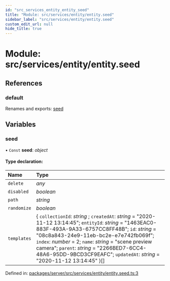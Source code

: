 ```yaml
---
id: "src_services_entity_entity_seed"
title: "Module: src/services/entity/entity.seed"
sidebar_label: "src/services/entity/entity.seed"
custom_edit_url: null
hide_title: true
---
```


# Module: src/services/entity/entity.seed

## References

### default

Renames and exports: [seed](src_services_entity_entity_seed.md#seed)

## Variables

### seed

• `Const` **seed**: *object*

#### Type declaration:

Name | Type |
:------ | :------ |
`delete` | *any* |
`disabled` | *boolean* |
`path` | *string* |
`randomize` | *boolean* |
`templates` | { `collectionId`: *string* ; `createdAt`: *string* = "2020-11-12 13:14:45"; `entityId`: *string* = "1463EAC0-883F-493A-9A33-6757CC8FF48B"; `id`: *string* = "08c8a843-24e9-11eb-bc2e-e7e742fb069f"; `index`: *number* = 2; `name`: *string* = "scene preview camera"; `parent`: *string* = "2266BED7-6CC4-48A6-95DD-9BCD3CF9EAFC"; `updatedAt`: *string* = "2020-11-12 13:14:45" }[] |

Defined in: [packages/server/src/services/entity/entity.seed.ts:3](https://github.com/xr3ngine/xr3ngine/blob/7650c2bea/packages/server/src/services/entity/entity.seed.ts#L3)
